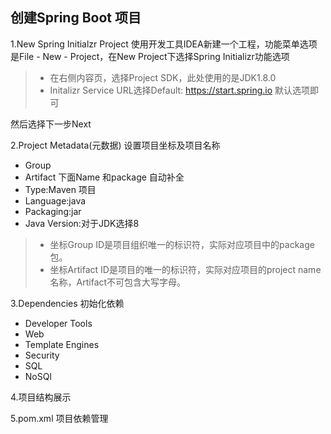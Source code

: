 ## 创建Spring Boot 项目
1.New Spring Initialzr Project
使用开发工具IDEA新建一个工程，功能菜单选项是File - New - Project，在New Project下选择Spring Initializr功能选项
> - 在右侧内容页，选择Project SDK，此处使用的是JDK1.8.0
> - Initalizr Service URL选择Default: https://start.spring.io 默认选项即可

然后选择下一步Next

2.Project Metadata(元数据) 设置项目坐标及项目名称
- Group 
- Artifact
下面Name 和package 自动补全
- Type:Maven 项目
- Language:java
- Packaging:jar
- Java Version:对于JDK选择8
> - 坐标Group ID是项目组织唯一的标识符，实际对应项目中的package包。
> - 坐标Artifact ID是项目的唯一的标识符，实际对应项目的project name名称，Artifact不可包含大写字母。

3.Dependencies 初始化依赖
- Developer Tools
- Web
- Template Engines
- Security
- SQL
- NoSQl

4.项目结构展示


5.pom.xml 项目依赖管理 
